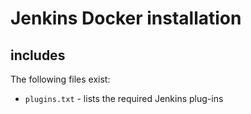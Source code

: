 # Jenkins Docker installation

## includes

The following files exist:

- ``plugins.txt`` - lists the required Jenkins plug-ins
